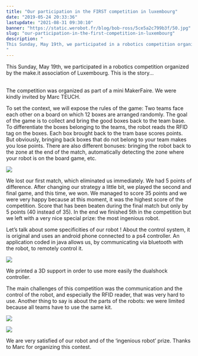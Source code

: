 ```yaml
---
title: "Our participation in the FIRST competition in luxembourg"
date: "2019-05-24 20:33:36"
lastupdate: "2021-08-31 09:30:10"
banner: "https://static.werobot.fr/blog/bob-ross/5ce5a2c799b3f/50.jpg"
slug: "our-participation-in-the-first-competition-in-luxembourg"
description: " 
This Sunday, May 19th, we participated in a robotics competition organized by the make.it association of Luxembourg. This is the story...
"
---
```

This Sunday, May 19th, we participated in a robotics competition organized by the make.it association of Luxembourg. This is the story...

<br>
The competition was organized as part of a mini MakerFaire. We were kindly invited by Marc TEUCH.
<br>

To set the context, we will expose the rules of the game: Two teams face each other on a board on which 12 boxes are arranged randomly. The goal of the game is to collect and bring the good boxes back to the team base. To differentiate the boxes belonging to the teams, the robot reads the RFID tag on the boxes. Each box brought back to the tram base scores points. But obviously, bringing back boxes that do not belong to your team makes you lose points. There are also different bonuses: bringing the robot back to the zone at the end of the match, automatically detecting the zone where your robot is on the board game, etc.


![](https://static.werobot.fr/blog/bob-ross/5ce83663f0d7b/50.jpg)
 
We lost our first match, which eliminated us immediately. We had 5 points of difference. After changing our strategy a little bit, we played the second and final game, and this time, we won. We managed to score 35 points and we were very happy because at this moment, it was the highest score of the competition. Score that has been beaten during the final match but only by 5 points (40 instead of 35). In the end we finished 5th in the competition but we left with a very nice special prize: the most ingenious robot. 


Let’s talk about some specificities of our robot ! About the control system, it is original and uses an android phone connected to a ps4 controller. An application coded in java allows us, by communicating via bluetooth with the robot, to remotely control it. 

![](https://static.werobot.fr/blog/bob-ross/5ce835c92cea4/50.jpg)

We printed a 3D support in order to use more easily the dualshock controller.

The main challenges of this competition was the communication and the control of the robot, and especially the RFID reader, that was very hard to use.
Another thing to say is about the parts of the robots: we were limited because all teams have to use the same kit.

![](https://static.werobot.fr/blog/bob-ross/5ce5a2c799b3f/50.jpg)

![](https://static.werobot.fr/blog/bob-ross/5ce5a53c9224c/50.jpg)

 We are very satisfied of our robot and of the ‘ingenious robot’ prize. Thanks to Marc for organizing this contest.



    